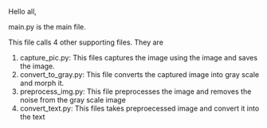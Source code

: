 Hello all,

main.py is the main file.

This file calls 4 other supporting files. They are
1. capture_pic.py: This files captures the image using the image and saves the image.
2. convert_to_gray.py: This file converts the captured image into gray scale and morph it.
3. preprocess_img.py: This file preprocesses the image and removes the noise from the gray scale image
4. convert_text.py: This files takes preproecessed image and convert it into the text

